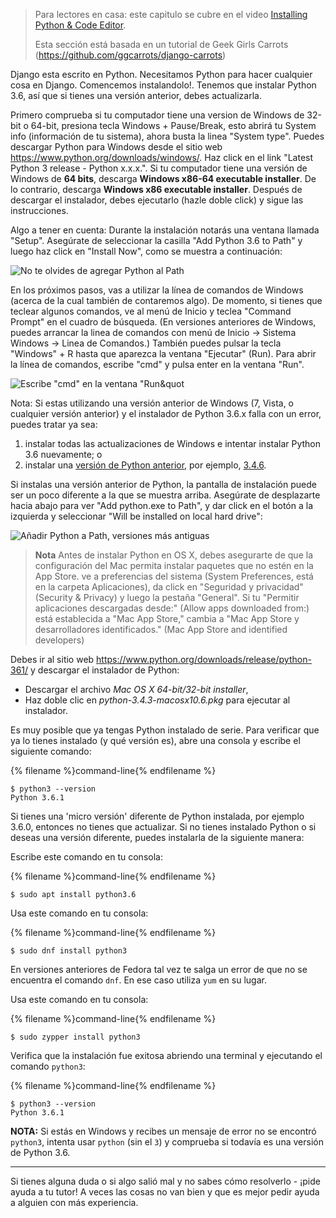 > Para lectores en casa: este capitulo se cubre en el video [Installing Python & Code Editor](https://www.youtube.com/watch?v=pVTaqzKZCdA).
> 
> Esta sección está basada en un tutorial de Geek Girls Carrots (https://github.com/ggcarrots/django-carrots)

Django esta escrito en Python. Necesitamos Python para hacer cualquier cosa en Django. Comencemos instalandolo!. Tenemos que instalar Python 3.6, así que si tienes una versión anterior, debes actualizarla.

<!--sec data-title="Install Python: Windows" data-id="python_windows" data-collapse=true ces-->

Primero comprueba si tu computador tiene una version de Windows de 32-bit o 64-bit, presiona tecla Windows + Pause/Break, esto abrirá tu System info (información de tu sistema), ahora busta la linea "System type". Puedes descargar Python para Windows desde el sitio web https://www.python.org/downloads/windows/. Haz click en el link "Latest Python 3 release - Python x.x.x.". Si tu computador tiene una versión de Windows de **64 bits**, descarga **Windows x86-64 executable installer**. De lo contrario, descarga **Windows x86 executable installer**. Después de descargar el instalador, debes ejecutarlo (hazle doble click) y sigue las instrucciones.

Algo a tener en cuenta: Durante la instalación notarás una ventana llamada "Setup". Asegúrate de seleccionar la casilla "Add Python 3.6 to Path" y luego haz click en "Install Now", como se muestra a continuación:

![No te olvides de agregar Python al Path](../python_installation/images/python-installation-options.png)

En los próximos pasos, vas a utilizar la línea de comandos de Windows (acerca de la cual también de contaremos algo). De momento, si tienes que teclear algunos comandos, ve al menú de Inicio y teclea "Command Prompt" en el cuadro de búsqueda. (En versiones anteriores de Windows, puedes arrancar la linea de comandos con menú de Inicio → Sistema Windows → Linea de Comandos.) También puedes pulsar la tecla "Windows" + R hasta que aparezca la ventana "Ejecutar" (Run). Para abrir la línea de comandos, escribe "cmd" y pulsa enter en la ventana "Run".

![Escribe "cmd" en la ventana "Run&quot](../python_installation/images/windows-plus-r.png)

Nota: Si estas utilizando una versión anterior de Windows (7, Vista, o cualquier versión anterior) y el instalador de Python 3.6.x falla con un error, puedes tratar ya sea:

1. instalar todas las actualizaciones de Windows e intentar instalar Python 3.6 nuevamente; o
2. instalar una [versión de Python anterior](https://www.python.org/downloads/windows/), por ejemplo, [3.4.6](https://www.python.org/downloads/release/python-346/).

Si instalas una versión anterior de Python, la pantalla de instalación puede ser un poco diferente a la que se muestra arriba. Asegúrate de desplazarte hacia abajo para ver "Add python.exe to Path", y dar click en el botón a la izquierda y seleccionar "Will be installed on local hard drive":

![Añadir Python a Path, versiones más antiguas](../python_installation/images/add_python_to_windows_path.png)

<!--endsec-->

<!--sec data-title="Install Python: OS X" data-id="python_OSX"
data-collapse=true ces-->

> **Nota** Antes de instalar Python en OS X, debes asegurarte de que la configuración del Mac permita instalar paquetes que no estén en la App Store. ve a preferencias del sistema (System Preferences, está en la carpeta Aplicaciones), da click en "Seguridad y privacidad" (Security & Privacy) y luego la pestaña "General". Si tu "Permitir aplicaciones descargadas desde:" (Allow apps downloaded from:) está establecida a "Mac App Store," cambia a "Mac App Store y desarrolladores identificados." (Mac App Store and identified developers)

Debes ir al sitio web https://www.python.org/downloads/release/python-361/ y descargar el instalador de Python:

* Descargar el archivo *Mac OS X 64-bit/32-bit installer*,
* Haz doble clic en *python-3.4.3-macosx10.6.pkg* para ejecutar al instalador.

<!--endsec-->

<!--sec data-title="Install Python: Linux" data-id="python_linux"
data-collapse=true ces-->

Es muy posible que ya tengas Python instalado de serie. Para verificar que ya lo tienes instalado (y qué versión es), abre una consola y escribe el siguiente comando:

{% filename %}command-line{% endfilename %}

    $ python3 --version
    Python 3.6.1
    

Si tienes una 'micro versión' diferente de Python instalada, por ejemplo 3.6.0, entonces no tienes que actualizar. Si no tienes instalado Python o si deseas una versión diferente, puedes instalarla de la siguiente manera:

<!--endsec-->

<!--sec data-title="Install Python: Debian or Ubuntu" data-id="python_debian" data-collapse=true ces-->

Escribe este comando en tu consola:

{% filename %}command-line{% endfilename %}

    $ sudo apt install python3.6
    

<!--endsec-->

<!--sec data-title="Install Python: Fedora" data-id="python_fedora"
data-collapse=true ces-->

Usa este comando en tu consola:

{% filename %}command-line{% endfilename %}

    $ sudo dnf install python3
    

En versiones anteriores de Fedora tal vez te salga un error de que no se encuentra el comando `dnf`. En ese caso utiliza `yum` en su lugar.

<!--endsec-->

<!--sec data-title="Install Python: openSUSE" data-id="python_openSUSE"
data-collapse=true ces-->

Usa este comando en tu consola:

{% filename %}command-line{% endfilename %}

    $ sudo zypper install python3
    

<!--endsec-->

Verifica que la instalación fue exitosa abriendo una terminal y ejecutando el comando `python3`:

{% filename %}command-line{% endfilename %}

    $ python3 --version
    Python 3.6.1
    

**NOTA:** Si estás en Windows y recibes un mensaje de error no se encontró `python3`, intenta usar `python` (sin el `3`) y comprueba si todavía es una versión de Python 3.6.

* * *

Si tienes alguna duda o si algo salió mal y no sabes cómo resolverlo - ¡pide ayuda a tu tutor! A veces las cosas no van bien y que es mejor pedir ayuda a alguien con más experiencia.
